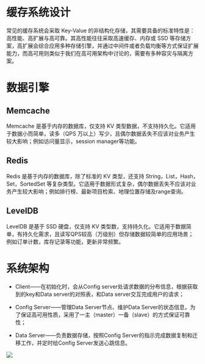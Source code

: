 # 缓存系统设计

常见的缓存系统会采取 Key-Value 的非结构化存储，其需要具备的标准特性是：高性能、高扩展与高可靠。其高性能往往采取高速缓存、内存或 SSD 等存储方案，高扩展会综合应用多种存储引擎，并通过中间件或者负载均衡等方式保证扩展能力，而高可用则类似于我们在高可用架构中讨论的，需要有多种容灾与隔离方案。

# 数据引擎

## Memcache

Memcache 是基于内存的数据库，仅支持 KV 类型数据，不支持持久化。它适用于数据小而简单，读多（QPS 万以上）写少，且偶尔数据丢失不应该对业务产生较大影响；例如访问量显示，session manager等功能。

## Redis

Redis 是基于内存的数据库，除了标准的 KV 类型，还支持 String，List，Hash，Set，SortedSet 等复杂类型。它适用于数据形式复杂，偶尔数据丢失不应该对业务产生较大影响；例如排行榜、最新项目检索、地理位置存储及range查询。

## LevelDB

LevelDB 是基于 SSD 硬盘，仅支持 KV 类型数，支持持久化。它适用于数据简单，有持久化需求，且读写QPS较高（万级别）但存储数据较简单的应用场景；例如订单计数，库存记录等功能，更新非常频繁。

# 系统架构

- Client——在初始化时，会从Config server处请求数据的分布信息，根据获取到的key和Data server的对照表，和Data server交互完成用户的请求；

- Config Server——管理Data Server节点、维护Data Server的状态信息，为了保证高可用性质，采用了一主（master）一备（slave）的方式保证可靠性；

- Data Server——负责数据存储，按照Config Server的指示完成数据复制和迁移工作，并定时给Config Server发送心跳信息。

![](https://i.postimg.cc/TPLrJ7V9/image.png)
